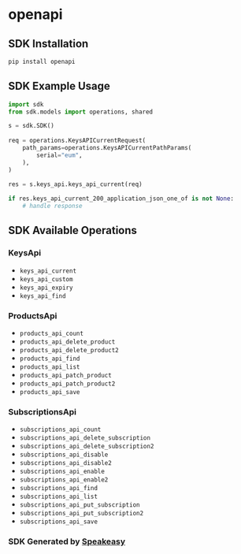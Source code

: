 # openapi

<!-- Start SDK Installation -->
## SDK Installation

```bash
pip install openapi
```
<!-- End SDK Installation -->

## SDK Example Usage
<!-- Start SDK Example Usage -->
```python
import sdk
from sdk.models import operations, shared

s = sdk.SDK()
    
req = operations.KeysAPICurrentRequest(
    path_params=operations.KeysAPICurrentPathParams(
        serial="eum",
    ),
)
    
res = s.keys_api.keys_api_current(req)

if res.keys_api_current_200_application_json_one_of is not None:
    # handle response
```
<!-- End SDK Example Usage -->

<!-- Start SDK Available Operations -->
## SDK Available Operations

### KeysApi

* `keys_api_current`
* `keys_api_custom`
* `keys_api_expiry`
* `keys_api_find`

### ProductsApi

* `products_api_count`
* `products_api_delete_product`
* `products_api_delete_product2`
* `products_api_find`
* `products_api_list`
* `products_api_patch_product`
* `products_api_patch_product2`
* `products_api_save`

### SubscriptionsApi

* `subscriptions_api_count`
* `subscriptions_api_delete_subscription`
* `subscriptions_api_delete_subscription2`
* `subscriptions_api_disable`
* `subscriptions_api_disable2`
* `subscriptions_api_enable`
* `subscriptions_api_enable2`
* `subscriptions_api_find`
* `subscriptions_api_list`
* `subscriptions_api_put_subscription`
* `subscriptions_api_put_subscription2`
* `subscriptions_api_save`

<!-- End SDK Available Operations -->

### SDK Generated by [Speakeasy](https://docs.speakeasyapi.dev/docs/using-speakeasy/client-sdks)
